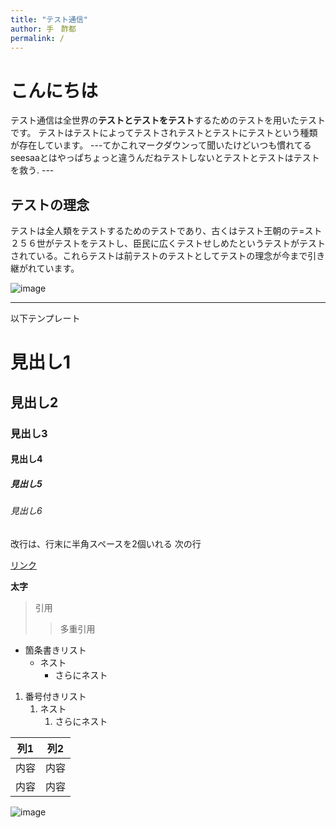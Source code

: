 ```yaml
---
title: "テスト通信"
author: 手　酢都
permalink: /
---
```


# こんにちは
テスト通信は全世界の**テストとテストをテスト**するためのテストを用いたテストです。
テストはテストによってテストされテストとテストにテストという種類が存在しています。
---てかこれマークダウンって聞いたけどいつも慣れてるseesaaとはやっぱちょっと違うんだねテストしないとテストとテストはテストを救う. ---
## テストの理念
テストは全人類をテストするためのテストであり、古くはテスト王朝のテ=スト２５６世がテストをテストし、臣民に広くテストせしめたというテストがテストされている。これらテストは前テストのテストとしてテストの理念が今まで引き継がれています。

![image](/GHPages_WebSite/assets/images/テスト.png)


---

以下テンプレート

# 見出し1
## 見出し2
### 見出し3
#### 見出し4
##### 見出し5
###### 見出し6

改行は、行末に半角スペースを2個いれる
次の行

[リンク](https://www.google.co.jp/)

**太字**

> 引用
>> 多重引用


- 箇条書きリスト
  - ネスト
    - さらにネスト


1. 番号付きリスト
   1. ネスト
      1. さらにネスト


| 列1  | 列2  |
|-----|-----|
| 内容  | 内容  |
| 内容  | 内容  |

![image](/GHPages_WebSite/assets/images/logo-150.png)
